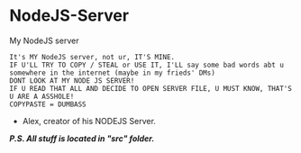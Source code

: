 # NodeJS-Server
My NodeJS server

    It's MY NodeJS server, not ur, IT'S MINE. 
    IF U'LL TRY TO COPY / STEAL or USE IT, I'LL say some bad words abt u somewhere in the internet (maybe in my frieds' DMs)
    DONT LOOK AT MY NODE JS SERVER!
    IF U READ THAT ALL AND DECIDE TO OPEN SERVER FILE, U MUST KNOW, THAT'S U ARE A ASSHOLE!
    COPYPASTE = DUMBASS
    
- Alex, creator of his NODEJS Server.

***P.S. All stuff is located in "src" folder.***
